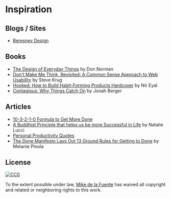 # Inspiration
## Blogs / Sites
- [Beresnev Design](http://beresnev.design/)

## Books
- [The Design of Everyday Things](https://www.amazon.com/Design-Everyday-Things-Revised-Expanded/dp/0465050654/) by Don Norman
- [Don't Make Me Think, Revisited: A Common Sense Approach to Web Usability](https://www.amazon.com/Dont-Make-Think-Revisited-Usability/dp/0321965515/) by Steve Krug
- [Hooked: How to Build Habit-Forming Products Hardcover](https://www.amazon.com/Hooked-How-Build-Habit-Forming-Products/dp/1591847788/) by Nir Eyal
- [Contagious: Why Things Catch On](https://www.amazon.com/Contagious-Things-Catch-Jonah-Berger/dp/1451686587/) by Jonah Berger

## Articles
- [10-3-2-1-0 Formula to Get More Done](http://www.earlytorise.com/10-3-2-1-0-formula-to-get-more-done/?utm_source=pocket&utm_medium=email&utm_campaign=pockethits)
- [A Buddhist Principle that helps us be more Successful in Life](https://www.elephantjournal.com/2016/01/a-buddhist-principle-that-helps-us-be-more-successful-in-life/) by Natalie Lucci
- [Personal Productivity Quotes](http://sourcesofinsight.com/personal-productivity-quotes/)
- [The Done Manifesto Lays Out 13 Ground Rules for Getting to Done](http://lifehacker.com/5864004/the-done-manifesto-lays-out-13-ground-rules-for-getting-to-done) by Melanie Pinola

## License

[![CC0](https://mirrors.creativecommons.org/presskit/buttons/88x31/svg/cc-zero.svg)](https://creativecommons.org/publicdomain/zero/1.0/)

To the extent possible under law, [Mike de la Fuente](http://twitter.highfiveboom.com) has waived all copyright and related or neighboring rights to this work.